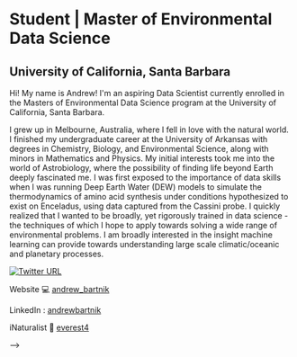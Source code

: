 # Student | Master of Environmental Data Science  
## University of California, Santa Barbara

Hi!
My name is Andrew! I'm an aspiring Data Scientist currently enrolled in the Masters of Environmental Data Science program at the University of California, Santa Barbara. 

I grew up in Melbourne, Australia, where I fell in love with the natural world. I finished my undergraduate career at the University of Arkansas with degrees in Chemistry, Biology, and Environmental Science, along with minors in Mathematics and Physics. My initial interests took me into the world of Astrobiology, where the possibility of finding life beyond Earth deeply fascinated me. I was first exposed to the importance of data skills when I was running Deep Earth Water (DEW) models to simulate the thermodynamics of amino acid synthesis under conditions hypothesized to exist on Enceladus, using data captured from the Cassini probe. I quickly realized that I wanted to be broadly, yet rigorously trained in data science - the techniques of which I hope to apply towards solving a wide range of environmental problems. I am broadly interested in the insight machine learning can provide towards understanding large scale climatic/oceanic and planetary processes.




[![Twitter URL](https://img.shields.io/twitter/url/https/twitter.com/andrew_bartnik.svg?style=social&label=Follow%20%40andrew_bartnik)](https://twitter.com/andrew_bartnik)




Website 💻 [andrew_bartnik](https://andrewbartnik.github.io/) 


LinkedIn : [andrewbartnik](https://www.linkedin.com/in/andrewbartnik/) 


iNaturalist 🐊 [everest4](https://www.inaturalist.org/people/everest4)



-->
